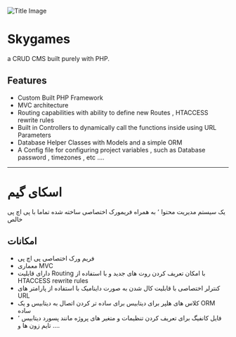 ![Title Image](https://ibb.co/0pN55WM)



# Skygames
a CRUD CMS built purely with PHP.

## Features
* Custom Built PHP Framework
* MVC architecture 
* Routing capabilities with ability to define new Routes , HTACCESS rewrite rules
* Built in Controllers to dynamically call the functions inside using URL Parameters
* Database Helper Classes with Models and a simple ORM
* A Config file for configuring project variables , such as Database password , timezones , etc ....




______________________________________





# اسکای گیم
یک سیستم مدیریت محتوا ٬ به همراه فریمورک اختصاصی ساخته شده تماما با پی اچ پی خالص

## امکانات
* فریم ورک اختصاصی پی اچ پی
* معماری MVC 
* دارای قابلیت Routing با امکان تعریف کردن روت های جدید و با استفاده از HTACCESS rewrite rules
* کنترلر اختصاصی با قابلیت کال شدن به صورت داینامیک با استفاده از پارامتر های URL
* کلاس های هلپر برای دیتابیس برای ساده تر کردن اتصال به دیتابیس و یک ORM ساده
* فایل کانفیگ برای تعریف کردن تنظیمات و متغیر های پروژه مانند پسورد دیتابیس ٬ تایم زون ها و ....
